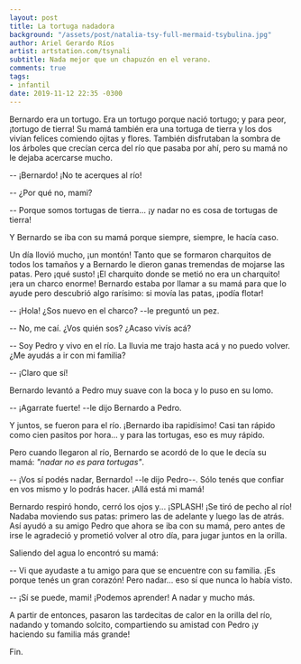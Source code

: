 ```yaml
---
layout: post
title: La tortuga nadadora
background: "/assets/post/natalia-tsy-full-mermaid-tsybulina.jpg"
author: Ariel Gerardo Ríos
artist: artstation.com/tsynali
subtitle: Nada mejor que un chapuzón en el verano.
comments: true
tags:
- infantil
date: 2019-11-12 22:35 -0300
---
```

Bernardo era un tortugo. Era un tortugo porque nació tortugo; y para peor,
¡tortugo de tierra! Su mamá también era una tortuga de tierra y los dos vivían
felices comiendo ojitas y flores. También disfrutaban la sombra de los árboles
que crecían cerca del río que pasaba por ahí, pero su mamá no le dejaba
acercarse mucho.

-- ¡Bernardo! ¡No te acerques al río!

-- ¿Por qué no, mami?

-- Porque somos tortugas de tierra... ¡y nadar no es cosa de tortugas de
   tierra!

Y Bernardo se iba con su mamá porque siempre, siempre, le hacía caso.

Un día llovió mucho, ¡un montón! Tanto que se formaron charquitos de todos los
tamaños y a Bernardo le dieron ganas tremendas de mojarse las patas. Pero ¡qué
susto! ¡El charquito donde se metió no era un charquito! ¡era un charco enorme!
Bernardo estaba por llamar a su mamá para que lo ayude pero descubrió algo
rarísimo: si movía las patas, ¡podía flotar!

-- ¡Hola! ¿Sos nuevo en el charco? --le preguntó un pez.

-- No, me caí. ¿Vos quién sos? ¿Acaso vivís acá?

-- Soy Pedro y vivo en el río. La lluvia me trajo hasta acá y no puedo volver.
   ¿Me ayudás a ir con mi familia?

-- ¡Claro que sí!

Bernardo levantó a Pedro muy suave con la boca y lo puso en su lomo.

-- ¡Agarrate fuerte! --le dijo Bernardo a Pedro.

Y juntos, se fueron para el río. ¡Bernardo iba rapidísimo! Casi tan rápido como
cien pasitos por hora... y para las tortugas, eso es muy rápido. 

Pero cuando llegaron al río, Bernardo se acordó de lo que le decía su mamá:
_"nadar no es para tortugas"_.

-- ¡Vos sí podés nadar, Bernardo! --le dijo Pedro--. Sólo tenés que confiar en
   vos mismo y lo podrás hacer. ¡Allá está mi mamá!

Bernardo respiró hondo, cerró los ojos y... ¡SPLASH! ¡Se tiró de pecho al río!
Nadaba moviendo sus patas: primero las de adelante y luego las de atrás. Así
ayudó a su amigo Pedro que ahora se iba con su mamá, pero antes de irse le
agradeció y prometió volver al otro día, para jugar juntos en la orilla.

Saliendo del agua lo encontró su mamá:

-- Vi que ayudaste a tu amigo para que se encuentre con su familia. ¡Es porque
   tenés un gran corazón! Pero nadar... eso sí que nunca lo había visto.

-- ¡Sí se puede, mami! ¡Podemos aprender! A nadar y mucho más.

A partir de entonces, pasaron las tardecitas de calor en la orilla del río,
nadando y tomando solcito, compartiendo su amistad con Pedro ¡y haciendo su
familia más grande!

Fin.
